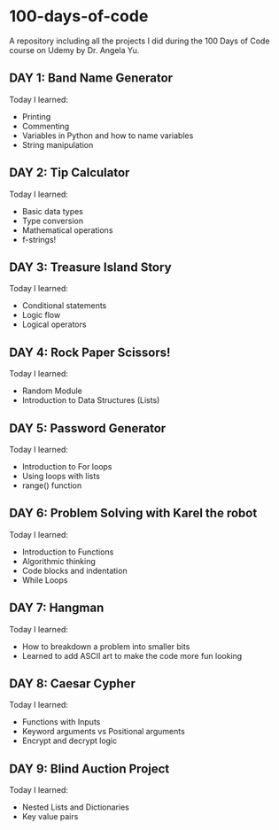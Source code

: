 # 100-days-of-code

A repository including all the projects I did during the 100 Days of Code course on Udemy by Dr. Angela Yu.

## DAY 1: Band Name Generator
Today I learned: 
- Printing 
- Commenting
- Variables in Python and how to name variables
- String manipulation

## DAY 2: Tip Calculator
Today I learned: 
- Basic data types
- Type conversion
- Mathematical operations
- f-strings!

## DAY 3: Treasure Island Story
Today I learned:
- Conditional statements
- Logic flow
- Logical operators

## DAY 4: Rock Paper Scissors! 
Today I learned:
- Random Module
- Introduction to Data Structures (Lists)

## DAY 5: Password Generator
Today I learned:
- Introduction to For loops
- Using loops with lists
- range() function

## DAY 6: Problem Solving with Karel the robot
Today I learned:
- Introduction to Functions
- Algorithmic thinking
- Code blocks and indentation
- While Loops

## DAY 7: Hangman
Today I learned:
- How to breakdown a problem into smaller bits
- Learned to add ASCII art to make the code more fun looking

## DAY 8: Caesar Cypher
Today I learned:
- Functions with Inputs
- Keyword arguments vs Positional arguments
- Encrypt and decrypt logic

## DAY 9: Blind Auction Project
Today I learned:
- Nested Lists and Dictionaries
- Key value pairs
